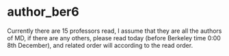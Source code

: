 # author_ber6
Currently there are 15 professors read, I assume that they are all the authors of MD, if there are any others, please read today (before Berkeley time 0:00 8th December), and related order will according to the read order. 
